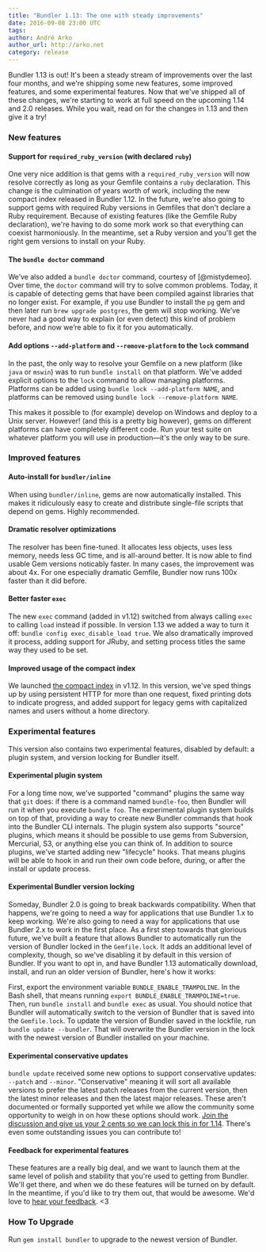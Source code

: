 ```yaml
---
title: "Bundler 1.13: The one with steady improvements"
date: 2016-09-08 23:00 UTC
tags:
author: André Arko
author_url: http://arko.net
category: release
---
```


Bundler 1.13 is out! It's been a steady stream of improvements over the last four months, and we're shipping some new features, some improved features, and some experimental features. Now that we've shipped all of these changes, we're starting to work at full speed on the upcoming 1.14 and 2.0 releases. While you wait, read on for the changes in 1.13 and then give it a try!


### New features

#### Support for `required_ruby_version` (with declared `ruby`)

One very nice addition is that gems with a `required_ruby_version` will now resolve correctly as long as your Gemfile contains a `ruby` declaration. This change is the culmination of years worth of work, including the new compact index released in Bundler 1.12. In the future, we're also going to support gems with required Ruby versions in Gemfiles that don't declare a Ruby requirement. Because of existing features (like the Gemfile Ruby declaration), we're having to do some mork work so that everything can coexist harmoniously. In the meantime, set a Ruby version and you'll get the right gem versions to install on your Ruby.

#### The `bundle doctor` command

We’ve also added a `bundle doctor` command, courtesy of [@mistydemeo]. Over time, the `doctor` command will try to solve common problems. Today, it is capable of detecting gems that have been compiled against libraries that no longer exist. For example, if you use Bundler to install the `pg` gem and then later run `brew upgrade postgres`, the gem will stop working. We’ve never had a good way to explain (or even detect) this kind of problem before, and now we’re able to fix it for you automatically.

#### Add options `--add-platform` and `--remove-platform` to the `lock` command

In the past, the only way to resolve your Gemfile on a new platform (like `java` or `mswin`) was to run `bundle install` on that platform. We've added explicit options to the `lock` command to allow managing platforms. Platforms can be added using `bundle lock --add-platform NAME`, and platforms can be removed using `bundle lock --remove-platform NAME`.

This makes it possible to (for example) develop on Windows and deploy to a Unix server. However! (and this is a pretty big however), gems on different platforms can have completely different code. Run your test suite on whatever platform you will use in production—it's the only way to be sure.


### Improved features

#### Auto-install for `bundler/inline`

When using `bundler/inline`, gems are now automatically installed. This makes it ridiculously easy to create and distribute single-file scripts that depend on gems. Highly recommended.

#### Dramatic resolver optimizations

The resolver has been fine-tuned. It allocates less objects, uses less memory, needs less GC time, and is all-around better. It is now able to find usable Gem versions noticably faster. In many cases, the improvement was about 4x. For one especially dramatic Gemfile, Bundler now runs 100x faster than it did before.

#### Better faster `exec`

The new `exec` command (added in v1.12) switched from always calling `exec` to calling `load` instead if possible. In version 1.13 we added a way to turn it off: `bundle config exec_disable_load true`. We also dramatically improved it process, adding support for JRuby, and setting process titles the same way they used to be set.

#### Improved usage of the compact index

We launched [the compact index](http://andre.arko.net/2014/03/28/the-new-rubygems-index-format/) in v1.12. In this version, we've sped things up by using persistent HTTP for more than one request, fixed printing dots to indicate progress, and added support for legacy gems with capitalized names and users without a home directory.


### Experimental features

This version also contains two experimental features, disabled by default: a plugin system, and version locking for Bundler itself.

#### Experimental plugin system

For a long time now, we've supported "command" plugins the same way that `git` does: if there is a command named `bundle-foo`, then Bundler will run it when you execute `bundle foo`. The experimental plugin system builds on top of that, providing a way to create new Bundler commands that hook into the Bundler CLI internals. The plugin system also supports "source" plugins, which means it should be possible to use gems from Subversion, Mercurial, S3, or anything else you can think of. In addition to source plugins, we've started adding new "lifecycle" hooks. That means plugins will be able to hook in and run their own code before, during, or after the install or update process.

#### Experimental Bundler version locking

Someday, Bundler 2.0 is going to break backwards compatibility. When that happens, we're going to need a way for applications that use Bundler 1.x to keep working. We're also going to need a way for applications that use Bundler 2.x to work in the first place. As a first step towards that glorious future, we've built a feature that allows Bundler to automatically run the version of Bundler locked in the `Gemfile.lock`. It adds an additional level of complexity, though, so we've disabling it by default in this version of Bundler. If you want to opt in, and have Bundler 1.13 automatically download, install, and run an older version of Bundler, here's how it works:

First, export the environment variable `BUNDLE_ENABLE_TRAMPOLINE`. In the Bash shell, that means running `export BUNDLE_ENABLE_TRAMPOLINE=true`. Then, run `bundle install` and `bundle exec` as usual. You should notice that Bundler will automatically switch to the version of Bundler that is saved into the `Gemfile.lock`. To update the version of Bundler saved in the lockfile, run `bundle update --bundler`. That will overwrite the Bundler version in the lock with the newest version of Bundler installed on your machine.

#### Experimental conservative updates

`bundle update` received some new options to support conservative updates: `--patch` and `--minor`. "Conservative" meaning it will sort all available versions to prefer the latest patch releases from the current version, then the latest minor releases and then the latest major releases. These aren't documented or formally supported yet while we allow the community some opportunity to weigh in on how these options should work. [Join the discussion and give us your 2 cents so we can lock this in for 1.14](https://github.com/bundler/bundler-features/issues/122). There's even some outstanding issues you can contribute to!

#### Feedback for experimental features

These features are a really big deal, and we want to launch them at the same level of polish and stability that you're used to getting from Bundler. We'll get there, and when we do these features will be turned on by default. In the meantime, if you'd like to try them out, that would be awesome. We'd love to [hear your feedback](https://github.com/bundler/bundler/issues/new). <3

### How To Upgrade

Run `gem install bundler` to upgrade to the newest version of Bundler.
